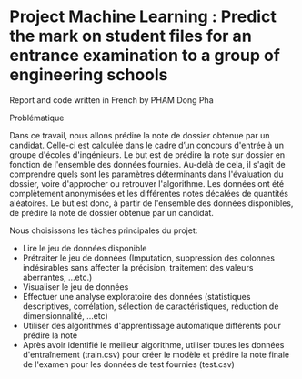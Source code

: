 # Project Machine Learning : Predict the mark on student files for an entrance examination to a group of engineering schools

Report and code written in French by PHAM Dong Pha

Problématique 

Dans ce travail, nous allons prédire la note de dossier obtenue par un candidat. Celle-ci est calculée dans le cadre d’un concours d'entrée à un groupe d'écoles d'ingénieurs. Le but est de prédire la note sur dossier en fonction de l'ensemble des données fournies. Au-delà de cela, il s'agit de comprendre quels sont les paramètres déterminants dans l'évaluation du dossier, voire d'approcher ou retrouver l'algorithme. Les données ont été complètement anonymisées et les différentes notes décalées de quantités aléatoires. Le but est donc, à partir de l'ensemble des données disponibles, de prédire la note de dossier obtenue par un candidat.

Nous choisissons les tâches principales du projet:

- Lire le jeu de données disponible
- Prétraiter le jeu de données (Imputation, suppression des colonnes indésirables sans affecter la précision, traitement des valeurs aberrantes, …etc.)
- Visualiser le jeu de données
- Effectuer une analyse exploratoire des données (statistiques descriptives, corrélation, sélection de caractéristiques, réduction de dimensionnalité, …etc)
- Utiliser des algorithmes d'apprentissage automatique différents pour prédire la note
- Après avoir identifié le meilleur algorithme, utiliser toutes les données d'entraînement (train.csv) pour créer le modèle et prédire la note finale de l'examen pour les données de test fournies (test.csv)


